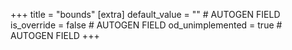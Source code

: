 +++
title = "bounds"
[extra]
default_value = "" # AUTOGEN FIELD
is_override = false # AUTOGEN FIELD
od_unimplemented = true # AUTOGEN FIELD
+++